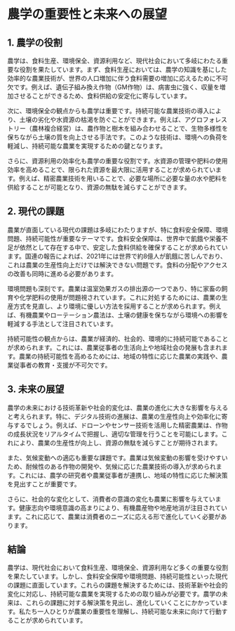 # 農学の重要性と未来への展望

## 1. 農学の役割

農学は、食料生産、環境保全、資源利用など、現代社会において多岐にわたる重要な役割を果たしています。まず、食料生産においては、農学の知識を基にした効率的な農業技術が、世界の人口増加に伴う食料需要の増加に応えるために不可欠です。例えば、遺伝子組み換え作物（GM作物）は、病害虫に強く、収量を増加させることができるため、食料供給の安定化に寄与しています。

次に、環境保全の観点からも農学は重要です。持続可能な農業技術の導入により、土壌の劣化や水資源の枯渇を防ぐことができます。例えば、アグロフォレストリー（農林複合経営）は、農作物と樹木を組み合わせることで、生物多様性を保ちながら土壌の質を向上させる手法です。このような技術は、環境への負荷を軽減し、持続可能な農業を実現するための鍵となります。

さらに、資源利用の効率化も農学の重要な役割です。水資源の管理や肥料の使用効率を高めることで、限られた資源を最大限に活用することが求められています。例えば、精密農業技術を用いることで、必要な場所に必要な量の水や肥料を供給することが可能となり、資源の無駄を減らすことができます。

## 2. 現代の課題

農業が直面している現代の課題は多岐にわたりますが、特に食料安全保障、環境問題、持続可能性が重要なテーマです。食料安全保障は、世界中で飢餓や栄養不足が依然として存在する中で、安定した食料供給を確保することが求められています。国連の報告によれば、2021年には世界で約8億人が飢餓に苦しんでおり、これは農業の生産性向上だけでは解決できない問題です。食料の分配やアクセスの改善も同時に進める必要があります。

環境問題も深刻です。農業は温室効果ガスの排出源の一つであり、特に家畜の飼育や化学肥料の使用が問題視されています。これに対処するためには、農業の生産方式を見直し、より環境に優しい方法を採用することが求められます。例えば、有機農業やローテーション農法は、土壌の健康を保ちながら環境への影響を軽減する手法として注目されています。

持続可能性の観点からは、農業が経済的、社会的、環境的に持続可能であることが求められます。これには、農業従事者の生活向上や地域社会の発展も含まれます。農業の持続可能性を高めるためには、地域の特性に応じた農業の実践や、農業従事者の教育・支援が不可欠です。

## 3. 未来の展望

農学の未来における技術革新や社会的変化は、農業の進化に大きな影響を与えると考えられます。特に、デジタル技術の進展は、農業の生産性向上や効率化に寄与するでしょう。例えば、ドローンやセンサー技術を活用した精密農業は、作物の成長状況をリアルタイムで把握し、適切な管理を行うことを可能にします。これにより、農業の生産性が向上し、資源の無駄を減らすことが期待されます。

また、気候変動への適応も重要な課題です。農業は気候変動の影響を受けやすいため、耐候性のある作物の開発や、気候に応じた農業技術の導入が求められます。これには、農学の研究者や農業従事者が連携し、地域の特性に応じた解決策を見出すことが重要です。

さらに、社会的な変化として、消費者の意識の変化も農業に影響を与えています。健康志向や環境意識の高まりにより、有機農産物や地産地消が注目されています。これに応じて、農業は消費者のニーズに応える形で進化していく必要があります。

## 結論

農学は、現代社会において食料生産、環境保全、資源利用など多くの重要な役割を果たしています。しかし、食料安全保障や環境問題、持続可能性といった現代の課題に直面しています。これらの課題を解決するためには、技術革新や社会的変化に対応し、持続可能な農業を実現するための取り組みが必要です。農学の未来は、これらの課題に対する解決策を見出し、進化していくことにかかっています。私たち一人ひとりが農業の重要性を理解し、持続可能な未来に向けて行動することが求められています。
